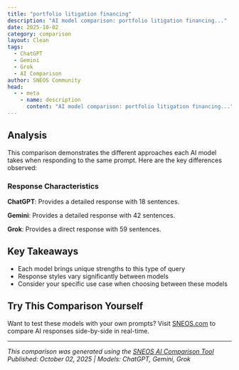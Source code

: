 ```yaml
---
title: "portfolio litigation financing"
description: "AI model comparison: portfolio litigation financing..."
date: 2025-10-02
category: comparison
layout: Clean
tags:
  - ChatGPT
  - Gemini
  - Grok
  - AI Comparison
author: SNEOS Community
head:
  - - meta
    - name: description
      content: "AI model comparison: portfolio litigation financing..."
---
```


<ChatComparison
  title="portfolio litigation financing"
  prompt="portfolio litigation financing"
  :responses='{
    "ChatGPT": "**Portfolio Litigation Financing** refers to a type of legal funding where a third-party financier provides capital to fund multiple lawsuits or legal claims brought by a plaintiff or a law firm, rather than just financing a single lawsuit. This approach allows the plaintiff or law firm to receive funding for a portfolio (a group) of cases, helping manage cash flow, reduce financial risk, and support sustained litigation efforts.\n\n### Key Features of Portfolio Litigation Financing:\n- **Multiple Cases Funded**: Instead of financing a single claim, the financier supports a group of related or unrelated cases under a portfolio agreement.\n- **Risk Diversification**: Because the financier invests in a portfolio of cases, the risk is spread across multiple claims, reducing exposure compared to single-case financing.\n- **Non-Recourse Funding**: Typically, financing is provided on a non-recourse basis, meaning the financier only gets repaid if the cases are successful.\n- **Capital for Legal Expenses**: The funds can be used to pay attorney fees, expert witness fees, court costs, and other litigation-related expenses.\n- **Alignment of Interests**: Since repayment depends on successful case outcomes, financiers have an interest in the strength and management of the portfolio.\n\n### Who Uses Portfolio Litigation Financing?\n- **Law Firms**: To finance multiple cases without putting the firm\u2019s capital at risk.\n- **Corporations**: To manage the cost of multiple related or unrelated claims.\n- **Plaintiffs**: Especially in scenarios involving multiple claims or class actions.\n\n### Benefits:\n- Improves cash flow and financial stability during litigation.\n- Allows pursuit of meritorious cases that otherwise might be unaffordable.\n- Enables strategic management of multiple claims.\n\n### Considerations:\n- Financing agreements typically involve thorough due diligence on the portfolio.\n- Terms are negotiated based on the risk profile of the portfolio.\n- Not all types of cases may be eligible; financiers often prefer cases with strong merits and potential high recovery.\n\n---\n\nIf you want specific examples of providers, process details, or market insights on portfolio litigation financing, please let me know!",
    "Gemini": "Portfolio litigation financing (PLF) is a type of litigation funding where a funder provides capital to a law firm or company to pursue *multiple* legal claims in exchange for a portion of the proceeds from successful cases.  Unlike single-case financing, PLF involves a package or basket of claims.\n\nHere\u0027s a breakdown of key aspects of portfolio litigation financing:\n\n**Key Features:**\n\n*   **Multiple Claims:**  The defining characteristic. It\u0027s not about funding one specific case, but a group of cases.\n*   **Diversification of Risk:** For the funder, PLF offers a significant advantage.  By investing in multiple cases, they mitigate the risk associated with any single case failing.  One or two large wins can often offset losses from less successful claims.\n*   **Law Firm or Corporate Client:**  PLF is typically used by law firms to help manage cash flow, expand their practice, or take on more complex cases. It is also used by corporations to monetize legal assets without impacting their balance sheets.\n*   **Non-Recourse:** The funder only gets paid if the cases are successful. If the cases are lost or settled for less than expected, the funder bears the loss.\n*   **Due Diligence:** Funders conduct thorough due diligence on the portfolio of claims, assessing the merits of each case, the potential recovery, and the legal team involved. This is more complex than single-case funding due to the volume of information.\n*   **Control:** While the funder provides the capital, the law firm or company typically retains control over the litigation strategy and settlement decisions (though agreements often include provisions for consultation and oversight).\n*   **Return on Investment (ROI):** Funders expect a significant return on their investment to compensate for the risk they are taking. This return is usually structured as a percentage of the recovery or a multiple of the investment.\n\n**Benefits for Law Firms and Companies:**\n\n*   **Cash Flow Management:** PLF can provide a consistent stream of capital to cover litigation expenses, allowing firms to take on more cases or invest in their business.\n*   **Risk Sharing:**  Transfers the financial risk of litigation to the funder.\n*   **Increased Capacity:** Enables firms to pursue more complex or time-consuming cases that they might not otherwise be able to afford.\n*   **Monetization of Legal Assets:** For companies, PLF allows them to unlock the value of potential legal recoveries without impacting their balance sheet or core business operations.\n*   **Strategic Alignment:** Can align the interests of the law firm and the funder, encouraging efficient and effective litigation strategies.\n*   **Negotiating Leverage:** Knowing that the firm has access to significant financial resources can strengthen their negotiating position.\n\n**Benefits for Funders:**\n\n*   **Diversified Risk:**  The biggest advantage, spreading the risk across multiple claims.\n*   **Potential for High Returns:** Successful portfolios can generate substantial returns on investment.\n*   **Opportunity to Partner with Skilled Litigators:** Funders often work with experienced and successful law firms, increasing the likelihood of positive outcomes.\n\n**Drawbacks:**\n\n*   **Cost:** PLF is an expensive form of capital.  The funder takes a significant portion of the recovery.\n*   **Loss of Control (to some extent):** While law firms generally retain control of the litigation, funders often have input and oversight.  This can lead to disagreements over strategy.\n*   **Due Diligence Burden:** The due diligence process is intensive and can be time-consuming for both the law firm and the funder.\n*   **Complexity:** Portfolio financing agreements can be complex and require careful negotiation.\n*   **Potential Conflicts of Interest:**  Must be carefully managed, especially regarding settlement decisions and allocation of resources across the portfolio.\n\n**Types of Claims Suitable for PLF:**\n\n*   Commercial disputes (breach of contract, fraud, intellectual property infringement, etc.)\n*   Bankruptcy litigation\n*   International arbitration\n*   Mass torts (sometimes)\n*   Enforcement of judgments\n\n**Key Considerations When Evaluating PLF:**\n\n*   **Merits of the Claims:** The underlying strength of the legal claims is paramount.\n*   **Potential Recovery:**  The expected value of the potential recovery needs to be significant enough to justify the cost of funding.\n*   **Legal Team:** The experience and expertise of the law firm are critical.\n*   **Funding Terms:** The terms of the funding agreement (percentage of recovery, control provisions, etc.) must be carefully negotiated.\n*   **Funder\u0027s Reputation and Experience:**  Choose a funder with a proven track record and a strong understanding of the litigation landscape.\n*   **Duration of the Litigation:** The expected time it will take to resolve the cases.\n\n**In summary, portfolio litigation financing can be a valuable tool for law firms and companies looking to manage risk, expand their practice, or monetize legal assets. However, it is crucial to carefully consider the costs, benefits, and potential drawbacks before entering into a PLF agreement.**\n",
    "Grok": "Portfolio litigation financing is a form of third-party funding where a financier or investment firm provides capital to support a portfolio of legal claims or lawsuits, rather than funding a single case. This approach is often used by law firms, claimants, or corporations to manage the financial risks and costs associated with pursuing multiple legal actions. Below is a detailed explanation of portfolio litigation financing:\n\n### What is Portfolio Litigation Financing?\nPortfolio litigation financing involves a funder agreeing to finance a group of cases or legal claims under a single agreement. The funder provides capital to cover legal fees, expert costs, court fees, and other expenses associated with the litigation. In return, the funder typically receives a share of the proceeds from successful cases, often structured as a percentage of the recovery or a multiple of the invested capital.\n\nUnlike single-case financing, portfolio financing spreads the risk across multiple cases, as the success of one or more cases can offset losses from others. This model is particularly attractive to funders because it diversifies their exposure and increases the likelihood of a positive return on investment.\n\n### Key Features of Portfolio Litigation Financing\n1. **Diversified Risk**: By funding a portfolio of cases, the financial risk is spread across multiple outcomes. If some cases are unsuccessful, others may still yield returns.\n2. **Multiple Cases or Claimants**: The portfolio can include cases from a single law firm, multiple claimants, or a corporation with numerous legal disputes.\n3. **Cross-Collateralization**: Often, the financing agreement allows the proceeds from successful cases to cover losses from unsuccessful ones within the portfolio.\n4. **Long-Term Investment**: Portfolio financing is typically a longer-term commitment compared to single-case funding, as it may involve cases at different stages of litigation.\n5. **Customized Terms**: The terms of financing, such as the funder\u2019s share of recoveries or repayment structure, are often tailored to the specific portfolio and risk profile.\n\n### Who Uses Portfolio Litigation Financing?\n- **Law Firms**: Law firms may use portfolio financing to fund a group of client cases, particularly in contingency fee arrangements where they bear significant upfront costs.\n- **Corporations**: Companies with multiple legal disputes (e.g., intellectual property, contract disputes, or mass tort claims) may use portfolio financing to manage litigation costs.\n- **Claimants**: Groups of claimants, such as in class actions or mass torts, may pool their claims into a portfolio for financing.\n- **Hedge Funds and Investment Firms**: These entities often act as funders, seeking to invest in litigation as an alternative asset class with potentially high returns.\n\n### Benefits of Portfolio Litigation Financing\n1. **Risk Mitigation**: Diversification across multiple cases reduces the financial risk for both the funder and the funded party.\n2. **Access to Justice**: Claimants or firms with limited resources can pursue meritorious claims without the burden of upfront legal costs.\n3. **Cost Management**: It allows law firms and corporations to manage cash flow by offloading litigation expenses to a third party.\n4. **Higher Potential Returns for Funders**: Successful cases within the portfolio can generate significant returns, especially in high-stakes litigation.\n\n### Challenges and Risks\n1. **Complexity**: Managing a portfolio of cases can be administratively complex, requiring detailed agreements and oversight.\n2. **Uncertain Outcomes**: Litigation is inherently unpredictable, and even a diversified portfolio may result in losses if many cases fail.\n3. **Ethical Concerns**: There are ongoing debates about the role of third-party funding in litigation, including potential conflicts of interest or the influence of funders on case strategy.\n4. **Regulatory Issues**: Litigation financing is subject to varying regulations across jurisdictions, and some regions may impose restrictions or disclosure requirements.\n5. **High Costs**: The funder\u2019s share of recoveries can be substantial, reducing the net proceeds for claimants or law firms.\n\n### Common Applications\n- **Class Actions and Mass Torts**: Financing large groups of claimants pursuing similar claims, such as in cases involving defective products, environmental harm, or securities fraud.\n- **Commercial Litigation**: Supporting businesses in disputes over contracts, intellectual property, or antitrust issues.\n- **International Arbitration**: Funding portfolios of arbitration claims, often involving cross-border disputes.\n\n### How It Works\n1. **Assessment**: The funder evaluates the portfolio of cases based on their merits, potential damages, likelihood of success, and duration.\n2. **Agreement**: A financing agreement is negotiated, outlining the funding amount, repayment terms, and share of proceeds for the funder.\n3. **Disbursement**: The funder provides capital to cover legal costs as needed during the litigation process.\n4. **Resolution and Repayment**: Once cases in the portfolio are resolved (via settlement or judgment), the funder receives their agreed-upon return from the proceeds, often with priority over other distributions.\n\n### Conclusion\nPortfolio litigation financing is a growing and innovative solution for managing the high costs and risks of litigation. It provides access to justice for claimants and financial flexibility for law firms and corporations, while offering funders an opportunity to invest in legal claims as an alternative asset class. However, it requires careful structuring, due diligence, and consideration of ethical and regulatory implications. If you\u2019re considering portfolio litigation financing, consulting with legal and financial experts familiar with this field is crucial."
  }'
  published-date="00:01"
/>

## Analysis

This comparison demonstrates the different approaches each AI model takes when responding to the same prompt. Here are the key differences observed:

### Response Characteristics

**ChatGPT**: Provides a detailed response with 18 sentences. 

**Gemini**: Provides a detailed response with 42 sentences. 

**Grok**: Provides a direct response with 59 sentences. 

## Key Takeaways

- Each model brings unique strengths to this type of query
- Response styles vary significantly between models
- Consider your specific use case when choosing between these models

## Try This Comparison Yourself

Want to test these models with your own prompts? Visit [SNEOS.com](https://sneos.com) to compare AI responses side-by-side in real-time.

---

*This comparison was generated using the [SNEOS AI Comparison Tool](https://sneos.com)*
*Published: October 02, 2025 | Models: ChatGPT, Gemini, Grok*
